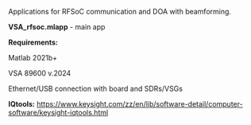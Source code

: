 Applications for RFSoC communication and DOA with beamforming.

**VSA_rfsoc.mlapp** - main app

**Requirements:**

Matlab 2021b+

VSA 89600 v.2024

Ethernet/USB connection with board and SDRs/VSGs



**IQtools:**
https://www.keysight.com/zz/en/lib/software-detail/computer-software/keysight-iqtools.html
